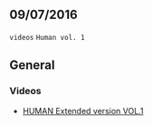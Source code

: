 09/07/2016
----------

`videos` `Human vol. 1`

## General

### Videos

- [HUMAN Extended version VOL.1](https://www.youtube.com/watch?v=TnGEclg2hjg)
